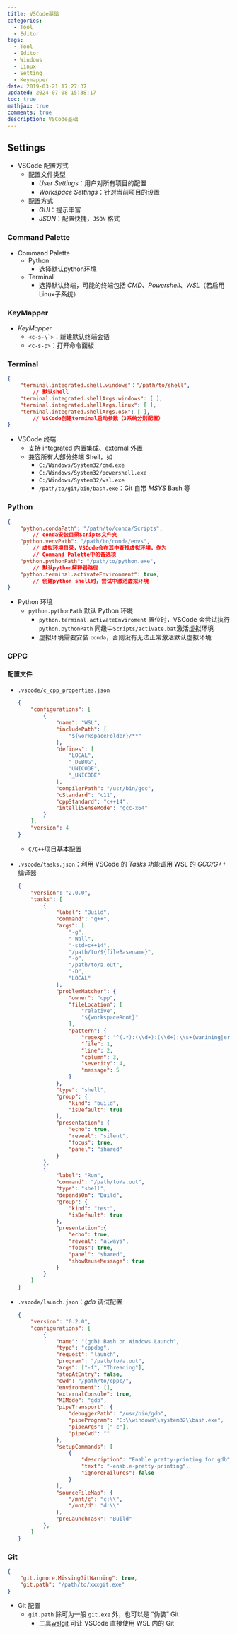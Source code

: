 ```yaml
---
title: VSCode基础
categories:
  - Tool
  - Editor
tags:
  - Tool
  - Editor
  - Windows
  - Linux
  - Setting
  - Keymapper
date: 2019-03-21 17:27:37
updated: 2024-07-08 15:38:17
toc: true
mathjax: true
comments: true
description: VSCode基础
---
```


##  Settings

-   VSCode 配置方式
    -   配置文件类型
        -   *User Settings*：用户对所有项目的配置
        -   *Workspace Settings*：针对当前项目的设置
    -   配置方式
        -   *GUI*：提示丰富
        -   *JSON*：配置快捷，`JSON` 格式

### Command Palette

-   Command Palette
    -   Python
        -   选择默认python环境
    -   Terminal
        -   选择默认终端，可能的终端包括 *CMD*、*Powershell*、*WSL*（若启用Linux子系统）

### KeyMapper

-   *KeyMapper*
    -   ``<c-s-\`>``：新建默认终端会话
    -   `<c-s-p>`：打开命令面板

### Terminal

```json
{
    "terminal.integrated.shell.windows"："/path/to/shell",
        // 默认shell
    "terminal.integrated.shellArgs.windows": [ ],
    "terminal.integrated.shellArgs.linux": [ ],
    "terminal.integrated.shellArgs.osx": [ ],
        // VSCode创建terminal启动参数（3系统分别配置）
}
```

-   VSCode 终端
    -   支持 integrated 内置集成、external 外置
    -   兼容所有大部分终端 Shell，如
        -   `C:/Windows/System32/cmd.exe`
        -   `C:/Windows/System32/powershell.exe`
        -   `C:/Windows/System32/wsl.exe`
        -   `/path/to/git/bin/bash.exe`：Git 自带 *MSYS* Bash 等

### Python

```json
{
    "python.condaPath": "/path/to/conda/Scripts",
        // conda安装目录Scripts文件夹
    "python.venvPath": "/path/to/conda/envs",
        // 虚拟环境目录，VSCode会在其中查找虚拟环境，作为
        // Command Palette中的备选项
    "python.pythonPath": "/path/to/python.exe",
        // 默认python解释器路径
    "python.terminal.activateEnvironment": true,
        // 创建python shell时，尝试中激活虚拟环境
}
```

-   Python 环境
    -   `python.pythonPath` 默认 Python 环境
        -   `python.terminal.activateEnviroment` 置位时，VSCode 会尝试执行 `python.pythonPath` 同级中`Scripts/activate.bat`激活虚拟环境
        -   虚拟环境需要安装 `conda`，否则没有无法正常激活默认虚拟环境

### CPPC

####    配置文件

-   `.vscode/c_cpp_properties.json`

    ```json
    {
        "configurations": [
            {
                "name": "WSL",
                "includePath": [
                    "${workspaceFolder}/**"
                ],
                "defines": [
                    "LOCAL",
                    "_DEBUG",
                    "UNICODE",
                    "_UNICODE"
                ],
                "compilerPath": "/usr/bin/gcc",
                "cStandard": "c11",
                "cppStandard": "c++14",
                "intelliSenseMode": "gcc-x64"
            }
        ],
        "version": 4
    }
    ```

    -   `C/C++`项目基本配置

-   `.vscode/tasks.json`：利用 VSCode 的 *Tasks* 功能调用 WSL 的 *GCC/G++* 编译器

    ```json
    {
        "version": "2.0.0",
        "tasks": [
            {
                "label": "Build",
                "command": "g++",
                "args": [
                    "-g",
                    "-Wall",
                    "-std=c++14",
                    "/path/to/${fileBasename}",
                    "-o",
                    "/path/to/a.out",
                    "-D",
                    "LOCAL"
                ],
                "problemMatcher": {
                    "owner": "cpp",
                    "fileLocation": [
                        "relative",
                        "${workspaceRoot}"
                    ],
                    "pattern": {
                        "regexp": "^(.*):(\\d+):(\\d+):\\s+(warining|error):\\s+(.*)$",
                        "file": 1,
                        "line": 2,
                        "column": 3,
                        "severity": 4,
                        "message": 5
                    }
                },
                "type": "shell",
                "group": {
                    "kind": "build",
                    "isDefault": true
                },
                "presentation": {
                    "echo": true,
                    "reveal": "silent",
                    "focus": true,
                    "panel": "shared"
                }
            },
            {
                "label": "Run",
                "command": "/path/to/a.out",
                "type": "shell",
                "dependsOn": "Build",
                "group": {
                    "kind": "test",
                    "isDefault": true
                },
                "presentation":{
                    "echo": true,
                    "reveal": "always",
                    "focus": true,
                    "panel": "shared",
                    "showReuseMessage": true
                }
            }
        ]
    }
    ```

-   `.vscode/launch.json`：*gdb* 调试配置

    ```json
    {
        "version": "0.2.0",
        "configurations": [
            {
                "name": "(gdb) Bash on Windows Launch",
                "type": "cppdbg",
                "request": "launch",
                "program": "/path/to/a.out",
                "args": ["-f", "Threading"],
                "stopAtEntry": false,
                "cwd": "/path/to/cppc/",
                "environment": [],
                "externalConsole": true,
                "MIMode": "gdb",
                "pipeTransport": {
                    "debuggerPath": "/usr/bin/gdb",
                    "pipeProgram": "C:\\windows\\system32\\bash.exe",
                    "pipeArgs": ["-c"],
                    "pipeCwd": ""
                },
                "setupCommands": [
                    {
                        "description": "Enable pretty-printing for gdb",
                        "text": "-enable-pretty-printing",
                        "ignoreFailures": false
                    }
                ],
                "sourceFileMap": {
                    "/mnt/c": "c:\\",
                    "/mnt/d": "d:\\"
                },
                "preLaunchTask": "Build"
            },
        ]
    }
    ```

### Git

```json
{
    "git.ignore.MissingGitWarning": true,
    "git.path": "/path/to/xxxgit.exe"
}
```

-   Git 配置
    -   `git.path` 除可为一般 `git.exe` 外，也可以是 “伪装” Git
        -   工具[wslgit](https://github.com/andy-5/wslgit) 可让 VSCode 直接使用 WSL 内的 Git


